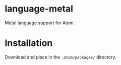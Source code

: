 # language-metal
Metal language support for Atom.

# Installation 
Download and place in the `.atom/packages/` directory.
